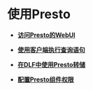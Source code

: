 # 使用Presto<a name="ZH-CN_TOPIC_0173178403"></a>

-   **[访问Presto的WebUI](访问Presto的WebUI.md)**  

-   **[使用客户端执行查询语句](使用客户端执行查询语句.md)**  

-   **[在DLF中使用Presto转储](在DLF中使用Presto转储.md)**  

-   **[配置Presto组件权限](配置Presto组件权限.md)**  


